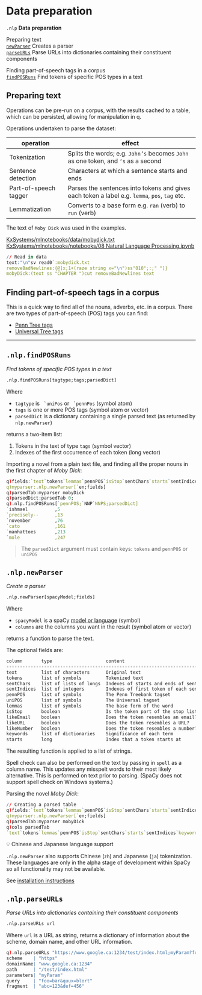 # Data preparation

`.nlp`   **Data preparation**

Preparing text<br>
[`newParser`](#nlpnewparser)    Creates a parser<br>
[`parseURLs`](#nlpparseurls)    Parse URLs into dictionaries containing their constituent components

Finding part-of-speech tags in a corpus<br>
[`findPOSRuns`](#nlpfindposruns)   Find tokens of specific POS types in a text


## Preparing text

Operations can be pre-run on a corpus, with the results cached to a table, which can be persisted, allowing for manipulation in q.

Operations undertaken to parse the dataset:

operation               | effect
------------------------|-------------------------------------------------
Tokenization            | Splits the words; e.g. `John’s` becomes `John` as one token, and `‘s` as a second
Sentence detection      | Characters at which a sentence starts and ends
Part-of-speech tagger   | Parses the sentences into tokens and gives each token a label e.g. `lemma`, `pos`, `tag` etc.
Lemmatization           | Converts to a base form e.g. `ran` (verb) to `run` (verb)

The text of `Moby Dick` was used in the examples.


[KxSystems/mlnotebooks/data/mobydick.txt](https://github.com/KxSystems/mlnotebooks/blob/master/data/mobydick.txt)
<br>
[KxSystems/mlnotebooks/notebooks/08 Natural Language Processing.ipynb](https://github.com/KxSystems/mlnotebooks/blob/master/notebooks/08%20Natural%20Language%20Processing.ipynb)

```q
// Read in data
text:"\n"sv read0`:mobydick.txt
removeBadNewlines:{@[x;1+(raze string x="\n")ss"010";:;" "]}
mobyDick:(text ss "CHAPTER ")cut removeBadNewlines text
```


## Finding part-of-speech tags in a corpus

This is a quick way to find all of the nouns, adverbs, etc. in a corpus. There are two types of part-of-speech (POS) tags you can find:

-   [Penn Tree tags](https://www.ling.upenn.edu/courses/Fall_2003/ling001/penn_treebank_pos.html)
-   [Universal Tree tags](http://universaldependencies.org/docs/en/pos/all.html)


---


## `.nlp.findPOSRuns`

_Find tokens of specific POS types in a text_

```txt
.nlp.findPOSRuns[tagtype;tags;parsedDict]
```

Where

-   `tagtype` is `` `uniPos`` or `` `pennPos`` (symbol atom)
-   `tags` is one or more POS tags (symbol atom or vector)
-   `parsedDict` is a dictionary containing a single parsed text (as returned by `nlp.newParser`)

returns a two-item list:

1.  Tokens in the text of type `tags` (symbol vector)
2.  Indexes of the first occurrence of each token (long vector)

Importing a novel from a plain text file, and finding all the proper nouns in the first chapter of _Moby Dick_:

```q
q)fields:`text`tokens`lemmas`pennPOS`isStop`sentChars`starts`sentIndices`keywords
q)myparser:.nlp.newParser[`en;fields]
q)parsedTab:myparser mobyDick
q)parsedDict:parsedTab 0;
q).nlp.findPOSRuns[`pennPOS;`NNP`NNPS;parsedDict]
`ishmael          ,5
`precisely--      ,13
`november         ,76
`cato             ,161
`manhattoes       ,213
`mole             ,247
```

> The `parsedDict` argument must contain keys: `tokens` and `pennPOS` or `uniPOS`


## `.nlp.newParser`

_Create a parser_

```txt
.nlp.newParser[spacyModel;fields]
```

Where

-   `spacyModel` is a spaCy [model or language](https://spacy.io/usage/models) (symbol)
-   `columns` are the columns you want in the result (symbol atom or vector)

returns a function to parse the text.

The optional fields are:

```txt
column       type                    content
---------------------------------------------------------------------------
text         list of characters      Original text
tokens       list of symbols         Tokenized text
sentChars    list of lists of longs  Indexes of starts and ends of sentences
sentIndices  list of integers        Indexes of first token of each sentence
pennPOS      list of symbols         The Penn Treebank tagset
uniPOS       list of symbols         The Universal tagset
lemmas       list of symbols         The base form of the word
isStop       boolean                 Is the token part of the stop list?
likeEmail    boolean                 Does the token resembles an email?
likeURL      boolean                 Does the token resembles a URL?
likeNumber   boolean                 Does the token resembles a number?
keywords     list of dictionaries    Significance of each term
starts       long                    Index that a token starts at
```

The resulting function is applied to a list of strings.

Spell check can also be performed on the text by passing in `spell` as a column name. This updates any misspelt words to their most likely alternative. This is performed on text prior to parsing. (SpaCy does not support spell check on Windows systems.)

Parsing the novel _Moby Dick_:

```q
// Creating a parsed table
q)fields:`text`tokens`lemmas`pennPOS`isStop`sentChars`starts`sentIndices`keywords
q)myparser:.nlp.newParser[`en;fields]
q)parsedTab:myparser mobyDick
q)cols parsedTab
`text`tokens`lemmas`pennPOS`isStop`sentChars`starts`sentIndices`keywords
```

:bulb: Chinese and Japanese language support

`.nlp.newParser` also supports Chinese (`zh`) and Japanese (`ja`) tokenization. These languages are only in the alpha stage of development within SpaCy so all functionality may not be available. 

See [installation instructions](../README.md#installation)



## `.nlp.parseURLs`

_Parse URLs into dictionaries containing their constituent components_

```txt
.nlp.parseURLs url
```

Where `url` is a URL as string, returns a dictionary of information about the scheme, domain name, and other URL information.

```q
q).nlp.parseURLs "https://www.google.ca:1234/test/index.html;myParam?foo=bar&quux=blort#abc=123&def=456"
scheme    | "https"
domainName| "www.google.ca:1234"
path      | "/test/index.html"
parameters| "myParam"
query     | "foo=bar&quux=blort"
fragment  | "abc=123&def=456"
```

